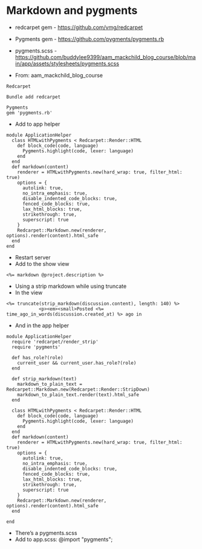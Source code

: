 # Markdown and pygments
- redcarpet gem - https://github.com/vmg/redcarpet
- Pygments gem - https://github.com/pygments/pygments.rb
- pygments.scss - https://github.com/buddylee9399/aam_mackchild_blog_course/blob/main/app/assets/stylesheets/pygments.scss

- From: aam_mackchild_blog_course

```
Redcarpet 

Bundle add redcarpet

Pygments
gem 'pygments.rb'
```

* Add to app helper

```
module ApplicationHelper
  class HTMLwithPygments < Redcarpet::Render::HTML
    def block_code(code, language)
      Pygments.highlight(code, lexer: language)
    end
  end
  def markdown(content)
    renderer = HTMLwithPygments.new(hard_wrap: true, filter_html: true)
    options = {
      autolink: true,
      no_intra_emphasis: true,
      disable_indented_code_blocks: true,
      fenced_code_blocks: true,
      lax_html_blocks: true,
      strikethrough: true,
      superscript: true
    }
    Redcarpet::Markdown.new(renderer, options).render(content).html_safe
  end
end

```

* Restart server
* Add to the show view

```
<%= markdown @project.description %>
```

* Using a strip markdown while using truncate
* In the view

```
<%= truncate(strip_markdown(discussion.content), length: 140) %>
            <p><em><small>Posted <%= time_ago_in_words(discussion.created_at) %> ago in
```

* And in the app helper

```
module ApplicationHelper
  require 'redcarpet/render_strip'
  require 'pygments'

  def has_role?(role)
    current_user && current_user.has_role?(role)
  end

  def strip_markdown(text)
    markdown_to_plain_text = Redcarpet::Markdown.new(Redcarpet::Render::StripDown)
    markdown_to_plain_text.render(text).html_safe
  end

  class HTMLwithPygments < Redcarpet::Render::HTML
    def block_code(code, language)
      Pygments.highlight(code, lexer: language)
    end
  end
  def markdown(content)
    renderer = HTMLwithPygments.new(hard_wrap: true, filter_html: true)
    options = {
      autolink: true,
      no_intra_emphasis: true,
      disable_indented_code_blocks: true,
      fenced_code_blocks: true,
      lax_html_blocks: true,
      strikethrough: true,
      superscript: true
    }
    Redcarpet::Markdown.new(renderer, options).render(content).html_safe
  end

end

```

- There’s a pygments.scss
- Add to app.scss: @import "pygments";
